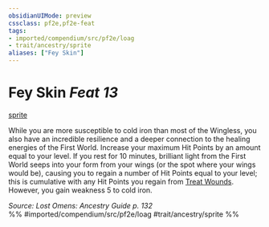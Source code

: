 ```yaml
---
obsidianUIMode: preview
cssclass: pf2e,pf2e-feat
tags:
- imported/compendium/src/pf2e/loag
- trait/ancestry/sprite
aliases: ["Fey Skin"]
---
```

# Fey Skin  *Feat 13*  
[sprite](sprite-b1.md)  


While you are more susceptible to cold iron than most of the Wingless, you also have an incredible resilience and a deeper connection to the healing energies of the First World. Increase your maximum Hit Points by an amount equal to your level. If you rest for 10 minutes, brilliant light from the First World seeps into your form from your wings (or the spot where your wings would be), causing you to regain a number of Hit Points equal to your level; this is cumulative with any Hit Points you regain from [Treat Wounds](treat-wounds.md). However, you gain weakness 5 to cold iron.

*Source: Lost Omens: Ancestry Guide p. 132*  
%% #imported/compendium/src/pf2e/loag #trait/ancestry/sprite %%